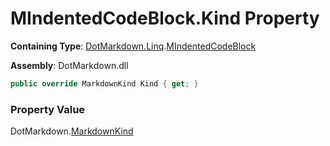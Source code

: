 # MIndentedCodeBlock\.Kind Property

**Containing Type**: [DotMarkdown.Linq](../../README.md)\.[MIndentedCodeBlock](../README.md)

**Assembly**: DotMarkdown\.dll

```csharp
public override MarkdownKind Kind { get; }
```

### Property Value

DotMarkdown\.[MarkdownKind](../../../MarkdownKind/README.md)

